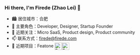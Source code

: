 ### Hi there, I'm Firede (Zhao Lei) 👋

- 🏙 居住城市：合肥
- 👔 主要角色：Developer, Designer, Startup Founder
- 🎯 近期关注：Micro SaaS, Product design, Product community
- 📫 联系方式：firede@firede.com
- 🚀 近期项目：Featone <img src="https://user-images.githubusercontent.com/157338/205615307-11c0cef4-c96a-49d8-957a-cf2af13f331c.png#gh-dark-mode-only" width="24" align="center" alt="Featone" /><img src="https://user-images.githubusercontent.com/157338/205615357-4e15a2b2-fb96-4be9-8dc8-1af694c9416b.png#gh-light-mode-only" width="24" align="center" alt="Featone" />
